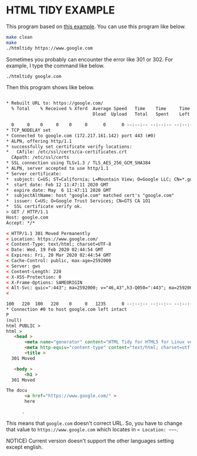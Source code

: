 # HTML TIDY EXAMPLE

This program based on [this example](https://curl.haxx.se/libcurl/c/htmltidy.html).
You can use this program like below.

```bash
make clean
make
./htmltidy https://www.google.com
```

Sometimes you probably can encounter the error like 301 or 302.
For example, I type the command like below.

```bash
./htmltidy google.com
```

Then this program shows like below.

```html

* Rebuilt URL to: https://google.com/
  % Total    % Received % Xferd  Average Speed   Time    Time     Time  Current
                                 Dload  Upload   Total   Spent    Left  Speed

  0     0    0     0    0     0      0      0 --:--:-- --:--:-- --:--:--     0*   Trying 172.217.161.142...
* TCP_NODELAY set
* Connected to google.com (172.217.161.142) port 443 (#0)
* ALPN, offering http/1.1
* successfully set certificate verify locations:
*   CAfile: /etc/ssl/certs/ca-certificates.crt
  CApath: /etc/ssl/certs
* SSL connection using TLSv1.3 / TLS_AES_256_GCM_SHA384
* ALPN, server accepted to use http/1.1
* Server certificate:
*  subject: C=US; ST=California; L=Mountain View; O=Google LLC; CN=*.google.com
*  start date: Feb 12 11:47:11 2020 GMT
*  expire date: May  6 11:47:11 2020 GMT
*  subjectAltName: host "google.com" matched cert's "google.com"
*  issuer: C=US; O=Google Trust Services; CN=GTS CA 1O1
*  SSL certificate verify ok.
> GET / HTTP/1.1
Host: google.com
Accept: */*

< HTTP/1.1 301 Moved Permanently
< Location: https://www.google.com/
< Content-Type: text/html; charset=UTF-8
< Date: Wed, 19 Feb 2020 02:44:54 GMT
< Expires: Fri, 20 Mar 2020 02:44:54 GMT
< Cache-Control: public, max-age=2592000
< Server: gws
< Content-Length: 220
< X-XSS-Protection: 0
< X-Frame-Options: SAMEORIGIN
< Alt-Svc: quic=":443"; ma=2592000; v="46,43",h3-Q050=":443"; ma=2592000,h3-Q049=":443"; ma=2592000,h3-Q048=":443"; ma=2592000,h3-Q046=":443"; ma=2592000,h3-Q043=":443"; ma=2592000
< 

100   220  100   220    0     0   1235      0 --:--:-- --:--:-- --:--:--  1235
* Connection #0 to host google.com left intact
P
(null)
html PUBLIC >
html >
   <head >
       <meta name="generator" content="HTML Tidy for HTML5 for Linux version 5.2.0" >
       <meta http-equiv="content-type" content="text/html; charset=utf-8" >
       <title >
  301 Moved

   <body >
       <h1 >
  301 Moved

The docu
       <a href="https://www.google.com/" >
       here

      .
```

This means that `google.com` doesn't correct URL. So, you have to change that value to `https://www.google.com` which locates in `< Location: ~~~`.

NOTICE) Current version doesn't support the other languages setting except english.
